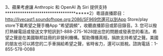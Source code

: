 3、蘋果考慮讓 Anthropic 和 OpenAI 為 Siri 提供支持**************************************2）粵語直播節目：http://livecast1.soundofhope.org:2086/SF969您還可以到App Store/play store下載希望之聲手機App “希望調頻”，收聽直播節目或節目錄音。3. 您可以撥打熱線電話或發送文字短訊到1-888-275-1628提出您的問題或發表您的看法。希望之聲是在美國聯邦註冊的非營利機構。幫助傳播真相，捐款支持希望之聲。美國的朋友也可以將您的二手車捐給希望之聲，省時省力，還可以抵稅。諮詢電話：1-855-578-0088